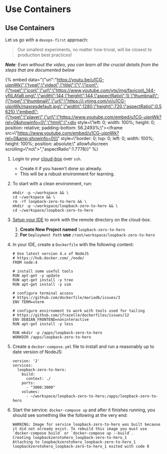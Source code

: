 # Use Containers

## Use Containers

Let us go with a `devops-first` approach:

> Our smallest experiments, no matter how trivial, will be closest to production best practices!

_**Note**: Even without the video, you can learn all the crucial details from the steps that are documented below_

{% embed data="{\"url\":\"https://youtu.be/u1CG-ujpnWk\",\"type\":\"video\",\"title\":\"\",\"icon\":{\"type\":\"icon\",\"url\":\"https://www.youtube.com/yts/img/favicon\_144-vfliLAfaB.png\",\"width\":144,\"height\":144,\"aspectRatio\":1},\"thumbnail\":{\"type\":\"thumbnail\",\"url\":\"https://i.ytimg.com/vi/u1CG-ujpnWk/maxresdefault.jpg\",\"width\":1280,\"height\":720,\"aspectRatio\":0.5625},\"embed\":{\"type\":\"player\",\"url\":\"https://www.youtube.com/embed/u1CG-ujpnWk?rel=0&showinfo=0\",\"html\":\"<div style=\\\"left: 0; width: 100%; height: 0; position: relative; padding-bottom: 56.2493%;\\\"><iframe src=\\\"https://www.youtube.com/embed/u1CG-ujpnWk?rel=0&amp;showinfo=0\\\" style=\\\"border: 0; top: 0; left: 0; width: 100%; height: 100%; position: absolute;\\\" allowfullscreen scrolling=\\\"no\\\"></iframe></div>\",\"aspectRatio\":1.7778}}" %}

1. Login to your [cloud-box](../1.-the-ideal-workspace/setup-a-machine-in-the-cloud/setup-box-on-digitalocean/) over `ssh`.
   * Create it if you haven't done so already.
   * This will be a robust environment for learning.
2. To start with a clean environment, run:

   ```text
   mkdir -p ~/workspace && \
   cd ~/workspace && \
   rm -rf loopback-zero-to-hero && \
   mkdir -p ~/workspace/loopback-zero-to-hero && \
   cd ~/workspace/loopback-zero-to-hero
   ```

3. [Setup your IDE](../appendix/project-sync-via-ide/sftp-with-webstorm.md#steps-are-documented-below-the-video) to work with the remote directory on the cloud-box.
   1. **Create New Project named** `loopback-zero-to-hero`
   2. **For** `Deployment Path` **use** `/root/workspace/loopback-zero-to-hero`
4. In your IDE, create a `Dockerfile` with the following content:

   ```text
   # Use latest version 4.x of NodeJS
   # https://hub.docker.com/_/node/
   FROM node:4

   # install some useful tools
   RUN apt-get -y update
   RUN apt-get install -y tree
   RUN apt-get install -y vim

   # configure terminal access
   # https://github.com/dockerfile/mariadb/issues/3
   ENV TERM=xterm

   # configure envirnoment to work with tools used for tailing
   # https://github.com/jfrazelle/dockerfiles/issues/12
   ENV DEBIAN_FRONTEND=noninteractive
   RUN apt-get install -y less

   RUN mkdir -p /apps/loopback-zero-to-hero
   WORKDIR /apps/loopback-zero-to-hero
   ```

5. Create a `docker-compose.yml` file to install and run a reasonably up to date version of NodeJS:

   ```text
   version: '2'
   services:
     loopback-zero-to-hero:
       build:
         context: ./
       ports:
         - "3000:3000"
       volumes:
         - ~/workspace/loopback-zero-to-hero:/apps/loopback-zero-to-hero
   ```

6. Start the service: `docker-compose up` and after it finishes running, you should see something like the following at the very end:

   ```text
   WARNING: Image for service loopback-zero-to-hero was built because it did not already exist. To rebuild this image you must use `docker-compose build` or `docker-compose up --build`.
   Creating loopbackzerotohero_loopback-zero-to-hero_1
   Attaching to loopbackzerotohero_loopback-zero-to-hero_1
   loopbackzerotohero_loopback-zero-to-hero_1 exited with code 0
   ```

